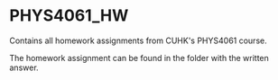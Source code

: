 # PHYS4061_HW

Contains all homework assignments from CUHK's PHYS4061 course.

The homework assignment can be found in the folder with the written answer.